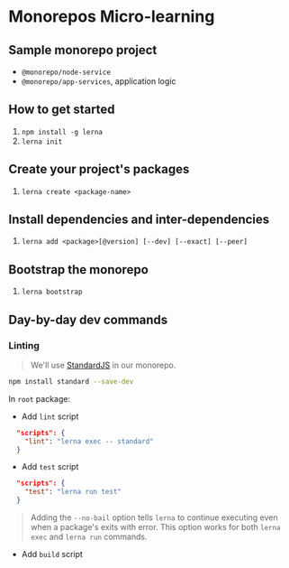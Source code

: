 # Monorepos Micro-learning

## Sample monorepo project

* `@monorepo/node-service`
* `@monorepo/app-services`, application logic

## How to get started

1. `npm install -g lerna`
2. `lerna init`

## Create your project's packages

1. `lerna create <package-name>`

## Install dependencies and inter-dependencies

1. `lerna add <package>[@version] [--dev] [--exact] [--peer]`

## Bootstrap the monorepo

1. `lerna bootstrap`

## Day-by-day dev commands

### Linting

> We'll use [StandardJS](https://standardjs.com/#install) in our monorepo.

```bash
npm install standard --save-dev
```

In `root` package:

* Add `lint` script

```json
  "scripts": {
    "lint": "lerna exec -- standard"
  }
```

* Add `test` script

```json
  "scripts": {
    "test": "lerna run test"
  }
```

> Adding the `--no-bail` option tells `lerna` to continue executing
> even when a package's exits with error.
> This option works for both `lerna exec` and `lerna run` commands.

* Add `build` script
